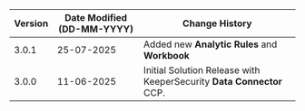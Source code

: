 | **Version** | **Date Modified (DD-MM-YYYY)** | **Change History**                     |
|-------------|--------------------------------|----------------------------------------|
| 3.0.1       | 25-07-2025                     | Added new **Analytic Rules** and **Workbook**  |
| 3.0.0       | 11-06-2025                     | Initial Solution Release with KeeperSecurity **Data Connector** CCP. |

